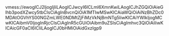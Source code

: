 vmess://ewogICJ2IjogIjIiLAogICJwcyI6ICLml6XmnKwiLAogICJhZGQiOiAieGlhb3podXZwcy5tbCIsCiAgInBvcnQiOiA1MTIwMSwKICAiaWQiOiAiNzBhZDc0MDAtOGVhYS00NGZmLWE0NDMtZjFiMzVkNjBmNTg5IiwKICAiYWlkIjogMCwKICAibmV0IjogInRjcCIsCiAgInR5cGUiOiAibm9uZSIsCiAgImhvc3QiOiAiIiwKICAicGF0aCI6ICIiLAogICJ0bHMiOiAidGxzIgp9

